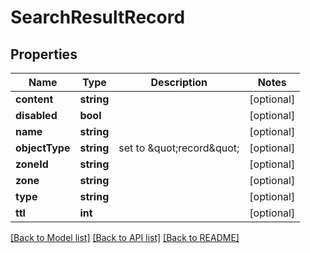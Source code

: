 # SearchResultRecord

## Properties
Name | Type | Description | Notes
------------ | ------------- | ------------- | -------------
**content** | **string** |  | [optional] 
**disabled** | **bool** |  | [optional] 
**name** | **string** |  | [optional] 
**objectType** | **string** | set to \&quot;record\&quot; | [optional] 
**zoneId** | **string** |  | [optional] 
**zone** | **string** |  | [optional] 
**type** | **string** |  | [optional] 
**ttl** | **int** |  | [optional] 

[[Back to Model list]](../README.md#documentation-for-models) [[Back to API list]](../README.md#documentation-for-api-endpoints) [[Back to README]](../README.md)


